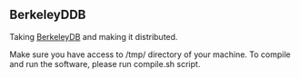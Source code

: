BerkeleyDDB
---------

Taking [BerkeleyDB](https://en.wikipedia.org/wiki/Berkeley_DB) and making it distributed.

Make sure you have access to /tmp/ directory of your machine.
To compile and run the software, please run compile.sh script.
